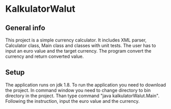 # KalkulatorWalut
## General info
This project is a simple currency calculator. It includes XML parser, Calculator class, Main class and classes with unit tests. The user has to input an euro value and the target currency. 
The program convert the currency and return converted value.
## Setup
The application runs on jdk 1.8. To run the application you need to download the project. 
In command window you need to change directory to bin directory in the project. Than type command "java kalkulatorWalut.Main". Following the instruction, input the euro value and the currency.
